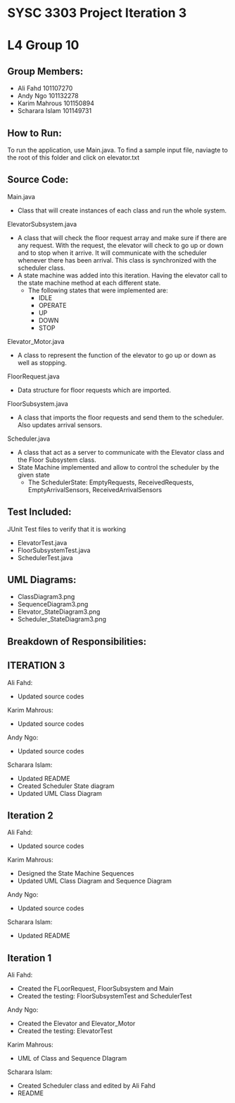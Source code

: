# SYSC 3303 Project Iteration 3
# L4 Group 10

## Group Members:
 - Ali Fahd 101107270
 - Andy Ngo 101132278
 - Karim Mahrous 101150894
 - Scharara Islam 101149731

## How to Run:
To run the application, use Main.java. To find a sample input file, naviagte to the root of this folder and click on elevator.txt

## Source Code:

Main.java
- Class that will create instances of each class and run the whole system.

ElevatorSubsystem.java
- A class that will check the floor request array and make sure if there are any request. With the request, the elevator will check to go up or down and to stop when it arrive. It will communicate with the scheduler whenever there has been arrival. This class is synchronized with the scheduler class.
- A state machine was added into this iteration. Having the elevator call to the state machine method at each different state. 
  - The following states that were implemented are:
    - IDLE
    - OPERATE
    - UP
    - DOWN
    - STOP

Elevator_Motor.java
- A class to represent the function of the elevator to go up or down as well as stopping.

FloorRequest.java
- Data structure for floor requests which are imported.

FloorSubsystem.java
- A class that imports the floor requests and send them to the scheduler. Also updates arrival sensors.

Scheduler.java
- A class that act as a server to communicate with the Elevator class and the Floor Subsystem class.
- State Machine implemented and allow to control the scheduler by the given state
  - The SchedulerState: EmptyRequests, ReceivedRequests, EmptyArrivalSensors, ReceivedArrivalSensors

## Test Included:
JUnit Test files to verify that it is working
- ElevatorTest.java
- FloorSubsystemTest.java
- SchedulerTest.java

## UML Diagrams:
- ClassDiagram3.png
- SequenceDiagram3.png
- Elevator_StateDiagram3.png
- Scheduler_StateDiagram3.png

## Breakdown of Responsibilities:
## ITERATION 3
Ali Fahd:
- Updated source codes

Karim Mahrous:
- Updated source codes

Andy Ngo:
- Updated source codes

Scharara Islam:
- Updated README 
- Created Scheduler State diagram
- Updated UML Class Diagram

## Iteration 2
Ali Fahd:
- Updated source codes

Karim Mahrous:
- Designed the State Machine Sequences 
- Updated UML Class Diagram and Sequence Diagram

Andy Ngo:
- Updated source codes

Scharara Islam:
- Updated README 

## Iteration 1
Ali Fahd:
- Created the FLoorRequest, FloorSubsystem and Main
- Created the testing: FloorSubsystemTest and SchedulerTest

Andy Ngo:
- Created the Elevator and Elevator_Motor
- Created the testing: ElevatorTest

Karim Mahrous:
- UML of Class and Sequence DIagram

Scharara Islam:
- Created Scheduler class and edited by Ali Fahd
- README

